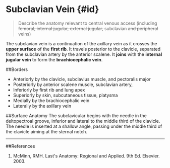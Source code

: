 # Subclavian Vein {#id}
> Describe the anatomy relevant to central venous access (including ~~femoral, internal jugular, external jugular,~~ subclavian ~~and peripheral~~ veins)

The subclavian vein is a continuation of the axillary vein as it crosses the **upper surface** of the **first rib**. It travels posterior to the clavicle, separated from the subclavian artery by the anterior scalene. It **joins** with the **internal jugular vein** to form the **brachiocephalic vein**.


##Borders
* Anteriorly by the clavicle, subclavius muscle, and pectoralis major
* Posteriorly by anterior scalene muscle, subclavian artery,
* Inferiorly by first rib and lung apex
* Superiorly by skin, subcutaneous tissue, platysma
* Medially by the brachiocephalic vein
* Laterally by the axillary vein

##Surface Anatomy
The subclavicular begins with the needle in the deltopectroal groove, inferior and lateral to the middle third of the clavicle. The needle is inserted at a shallow angle, passing under the middle third of the clavicle aiming at the sternal notch.


---
##References
1. McMinn, RMH. Last's Anatomy: Regional and Applied. 9th Ed. Elsevier. 2003.
